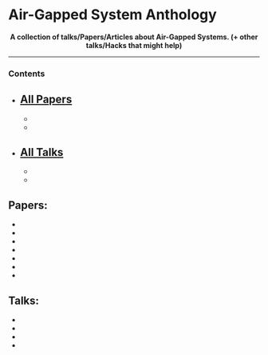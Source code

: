 # Air-Gapped System Anthology 
**<p align="center">A collection of talks/Papers/Articles about Air-Gapped Systems. (+ other talks/Hacks that might help)</p>**

---
### Contents
* [All Papers](#papers)
  -
  -
  -
* [All Talks](#talks)
  -
  -
  -

## Papers:
*
*
*
*
*
*
*



## Talks:
*
*
*
*
